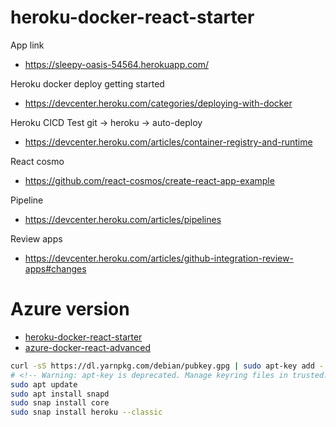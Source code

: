 ﻿# heroku-docker-react-starter

App link
 - https://sleepy-oasis-54564.herokuapp.com/

Heroku docker deploy getting started
 - https://devcenter.heroku.com/categories/deploying-with-docker

Heroku CICD Test git -> heroku -> auto-deploy
 - https://devcenter.heroku.com/articles/container-registry-and-runtime

React cosmo
 - https://github.com/react-cosmos/create-react-app-example

Pipeline
 - https://devcenter.heroku.com/articles/pipelines

Review apps
 - https://devcenter.heroku.com/articles/github-integration-review-apps#changes

# Azure version
 - [heroku-docker-react-starter](https://github.com/ray-chunkit-chung/heroku-docker-react-starter)
 - [azure-docker-react-advanced](https://github.com/ray-chunkit-chung/azure-docker-react-advanced)


```bash
curl -sS https://dl.yarnpkg.com/debian/pubkey.gpg | sudo apt-key add -
# <!-- Warning: apt-key is deprecated. Manage keyring files in trusted.gpg.d instead -->
sudo apt update 
sudo apt install snapd
sudo snap install core
sudo snap install heroku --classic
```
